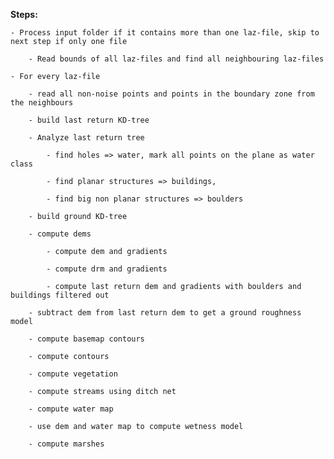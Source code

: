 **Steps:**

    - Process input folder if it contains more than one laz-file, skip to next step if only one file

        - Read bounds of all laz-files and find all neighbouring laz-files

    - For every laz-file

        - read all non-noise points and points in the boundary zone from the neighbours

        - build last return KD-tree

        - Analyze last return tree

            - find holes => water, mark all points on the plane as water class

            - find planar structures => buildings, 

            - find big non planar structures => boulders

        - build ground KD-tree

        - compute dems

            - compute dem and gradients

            - compute drm and gradients

            - compute last return dem and gradients with boulders and buildings filtered out

        - subtract dem from last return dem to get a ground roughness model

        - compute basemap contours

        - compute contours

        - compute vegetation

        - compute streams using ditch net

        - compute water map

        - use dem and water map to compute wetness model

        - compute marshes
